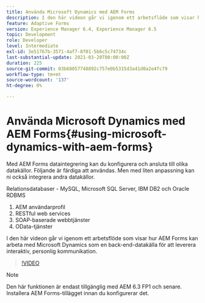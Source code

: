 ```yaml
---
title: Använda Microsoft Dynamics med AEM Forms
description: I den här videon går vi igenom ett arbetsflöde som visar hur AEM Forms kan arbeta med Microsoft Dynamics som en back-end-datakälla för att leverera interaktiv, personlig kommunikation.
feature: Adaptive Forms
version: Experience Manager 6.4, Experience Manager 6.5
topic: Development
role: Developer
level: Intermediate
exl-id: 3e51767b-3571-4af7-8f01-5b6c5c74734c
last-substantial-update: 2021-03-20T00:00:00Z
duration: 225
source-git-commit: 03b68057748892c757e0b5315d3a41d0a2e4fc79
workflow-type: tm+mt
source-wordcount: '137'
ht-degree: 0%

---
```


# Använda Microsoft Dynamics med AEM Forms{#using-microsoft-dynamics-with-aem-forms}

Med AEM Forms dataintegrering kan du konfigurera och ansluta till olika datakällor. Följande är färdiga att användas. Men med liten anpassning kan ni också integrera andra datakällor.

Relationsdatabaser - MySQL, Microsoft SQL Server, IBM DB2 och Oracle RDBMS
1. AEM användarprofil
1. RESTful web services
1. SOAP-baserade webbtjänster
1. OData-tjänster

I den här videon går vi igenom ett arbetsflöde som visar hur AEM Forms kan arbeta med Microsoft Dynamics som en back-end-datakälla för att leverera interaktiv, personlig kommunikation.

>[!VIDEO](https://video.tv.adobe.com/v/20971?quality=12&learn=on)

>[!NOTE]
>
>Den här funktionen är endast tillgänglig med AEM 6.3 FP1 och senare. Installera AEM Forms-tillägget innan du konfigurerar det.
